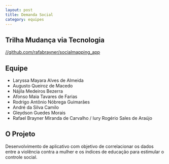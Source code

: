 ```yaml
---
layout: post
title: Demanda Social
category: equipes
---
```


## Trilha Mudança via Tecnologia

[//github.com/rafabrayner/socialmapping_app](https://github.com/rafabrayner/socialmapping_app)

## Equipe

*	Laryssa Mayara Alves de Almeida
*	Augusto Queiroz de Macedo
*	Nájila Medeiros Bezerra
*	Afonso Maia Tavares de Farias
*	Rodrigo Antônio Nóbrega Guimarães
*	André da Silva Camilo
*	Gleydson Guedes Morais
*	Rafael Brayner Miranda de Carvalho / Iury Rogério Sales de Araújo

## O Projeto

Desenvolvimento de aplicativo com objetivo de correlacionar os dados entre a violência contra a mulher e os índices de educação para estimular o controle social.
